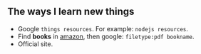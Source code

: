 ## The ways I learn new things
- Google `things resources`. For example: `nodejs resources`.
- Find **books** in [amazon](www.amazon.com), then google: `filetype:pdf bookname`.
- Official site.
